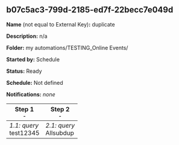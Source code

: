 ## b07c5ac3-799d-2185-ed7f-22becc7e049d

**Name** (not equal to External Key)**:** duplicate

**Description:** n/a

**Folder:** my automations/TESTING_Online Events/

**Started by:** Schedule

**Status:** Ready

**Schedule:** Not defined

**Notifications:** _none_


| Step 1<br>_<small>-</small>_ | Step 2<br>_<small>-</small>_ |
| --- | --- |
| _1.1: query_<br>test12345 | _2.1: query_<br>Allsubdup |
